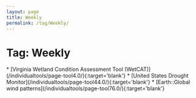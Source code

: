 ```yaml
---
layout: page
title: Weekly
permalink: /tag/Weekly/
---
```

<h1>Tag: Weekly</h1>
* [Virginia Wetland Condition Assessment Tool (WetCAT)](/individualtools/page-tool4.0/){:target='blank'}
* [United States Drought Monitor](/individualtools/page-tool44.0/){:target='blank'}
* [Earth::Global wind patterns](/individualtools/page-tool76.0/){:target='blank'}
